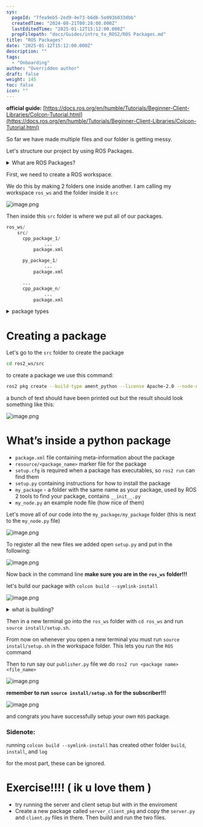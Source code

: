 ```yaml
---
sys:
  pageId: "7fea9eb5-2ed9-4e73-b6d6-5e093b833dbb"
  createdTime: "2024-08-21T00:28:00.000Z"
  lastEditedTime: "2025-01-12T15:12:00.000Z"
  propFilepath: "docs/Guides/intro_to_ROS2/ROS Packages.md"
title: "ROS Packages"
date: "2025-01-12T15:12:00.000Z"
description: ""
tags:
  - "Onboarding"
author: "Overridden author"
draft: false
weight: 145
toc: false
icon: ""
---
```


**official guide:** [https://docs.ros.org/en/humble/Tutorials/Beginner-Client-Libraries/Colcon-Tutorial.html](https://docs.ros.org/en/humble/Tutorials/Beginner-Client-Libraries/Colcon-Tutorial.html)

So far we have made multiple files and our folder is getting messy.

Let's structure our project by using ROS Packages.

<details>

<summary>What are ROS Packages?</summary>

ROS Packages are, as the name implies, packages of code that are highly sharable between ROS developers.

They consist of a folder, `package.xml` file, and source code

```python
      cpp_package_1/
		      ... imagine much code files here ..
          package.xml
```

</details>

First, we need to create a ROS workspace.

We do this by making 2 folders one inside another. I am calling my workspace `ros_ws` and the folder inside it `src`

![image.png](https://prod-files-secure.s3.us-west-2.amazonaws.com/d518164a-d88e-44d1-a4ee-3adb3bd8bce0/70706947-fd18-4537-a67b-e12946812d31/image.png?X-Amz-Algorithm=AWS4-HMAC-SHA256&X-Amz-Content-Sha256=UNSIGNED-PAYLOAD&X-Amz-Credential=ASIAZI2LB466VMXFXNCZ%2F20250427%2Fus-west-2%2Fs3%2Faws4_request&X-Amz-Date=20250427T081019Z&X-Amz-Expires=3600&X-Amz-Security-Token=IQoJb3JpZ2luX2VjEL3%2F%2F%2F%2F%2F%2F%2F%2F%2F%2FwEaCXVzLXdlc3QtMiJIMEYCIQCaYpWht3csi1YyqI%2BTS1Vo1ErSP0dlnBKV%2Frfc61D6SgIhAK4zyqOX9OTfaobGGF970F1OVd5kfX10%2FoBc5B7%2FrIUVKv8DCFYQABoMNjM3NDIzMTgzODA1IgzGzrt76YR%2BtP%2FWihMq3AP67nuzPoS4idocZcKazq8M7iCdx6AGnwTfdg6TkaAsOAcGdq2A15WnrjjEfmQusV%2FTufDZ6ZmKloTBGc%2FSG0ayQDafXSzHShKK9wmd2J1ewcu7iQKaGj1J%2BUWWqspw8RGjqQsAN4xcoZBXs2vEW7Ia33kuqLx%2BUeXfl6b7z2TqXLhgC951%2FAevzZd0J4AdlF9CEJxMKhYUbSw88DOFTSo34UcHsVYbJam3q9m2ZG7pn6R0Vw4dqjkgMzaZ9AYYRLVGubfZjhFmNrpdV%2BVf2sQcwBcJIM99qw5IHnCYB3486yMsQrr1j6FqQMry5%2FpRGICWG%2F0jftIf27yyxlQAQlwuYpt7JDo4vZT6mcbkaCKR1E3lIbOvWXatqRwyx1vSY6WvxMukU8BWT%2FTFWnKAW0FU7qbISgqjrRqFHklrPd1Bzv7mUGdcCL3sONOsppnhF7r%2B3uUCBrAegX0JV82Ok7ar73iGfIaJPlqakdNmDqwtTCZZ1j0fA9yuHF4HFWJXYGhabafDsc1LOergzzA9t1daLWG7DX81n36Gm8aYKdO6WyusMwPaxU%2Bmsk5XnwOU5rCRJyFpc5xvDN2Qm%2FAjrYOxuk9DG2V7lLu6IGi2HqfkqAthf24CJy0Xehd9gjDr7LbABjqkAa%2FGIAWTh0In08a3s44NPCGQiinVMOyHNCZ%2FGPOkzg38kpHR8lCWnmzhj0bbqpcO%2F42PEI8XzCLQpDEHNmkYuz451kBhf8NVNGSVVOmtBHUnDVNqEuJbiPJUyIN%2BnX1uG%2BfKaK9i5bWwDOyvAyn6pmGkfhmfIHpDyFVsHrDhI%2FqBnP1sKWpp5vCTLO6Oh60YrgzTi8oEBEKAZceQEjj5zdQtBnv%2F&X-Amz-Signature=298b1f002e48c5cfbc7d8e13084be1d2f14b961244537fc239a9671b5dd857c3&X-Amz-SignedHeaders=host&x-id=GetObject)

Then inside this `src` folder is where we put all of our packages.

```python
ros_ws/
    src/
      cpp_package_1/
		      ...
          package.xml

      py_package_1/
		      ...
          package.xml

      ...
      cpp_package_n/
		      ...
          package.xml

```

<details>

<summary>package types</summary>

packages can be either `C++` or python.

the intern file structure is different for each but for this guide we will stick to creating python packages

</details>

# Creating a package

Let's go to the `src` folder to create the package

```bash
cd ros2_ws/src
```

to create a package we use this command:

```bash
ros2 pkg create --build-type ament_python --license Apache-2.0 --node-name my_node my_package
```

a bunch of text should have been printed out but the result should look something like this:

![image.png](https://prod-files-secure.s3.us-west-2.amazonaws.com/d518164a-d88e-44d1-a4ee-3adb3bd8bce0/e6cf1e3f-8512-4a3e-b131-079f800bf3e8/image.png?X-Amz-Algorithm=AWS4-HMAC-SHA256&X-Amz-Content-Sha256=UNSIGNED-PAYLOAD&X-Amz-Credential=ASIAZI2LB466VMXFXNCZ%2F20250427%2Fus-west-2%2Fs3%2Faws4_request&X-Amz-Date=20250427T081019Z&X-Amz-Expires=3600&X-Amz-Security-Token=IQoJb3JpZ2luX2VjEL3%2F%2F%2F%2F%2F%2F%2F%2F%2F%2FwEaCXVzLXdlc3QtMiJIMEYCIQCaYpWht3csi1YyqI%2BTS1Vo1ErSP0dlnBKV%2Frfc61D6SgIhAK4zyqOX9OTfaobGGF970F1OVd5kfX10%2FoBc5B7%2FrIUVKv8DCFYQABoMNjM3NDIzMTgzODA1IgzGzrt76YR%2BtP%2FWihMq3AP67nuzPoS4idocZcKazq8M7iCdx6AGnwTfdg6TkaAsOAcGdq2A15WnrjjEfmQusV%2FTufDZ6ZmKloTBGc%2FSG0ayQDafXSzHShKK9wmd2J1ewcu7iQKaGj1J%2BUWWqspw8RGjqQsAN4xcoZBXs2vEW7Ia33kuqLx%2BUeXfl6b7z2TqXLhgC951%2FAevzZd0J4AdlF9CEJxMKhYUbSw88DOFTSo34UcHsVYbJam3q9m2ZG7pn6R0Vw4dqjkgMzaZ9AYYRLVGubfZjhFmNrpdV%2BVf2sQcwBcJIM99qw5IHnCYB3486yMsQrr1j6FqQMry5%2FpRGICWG%2F0jftIf27yyxlQAQlwuYpt7JDo4vZT6mcbkaCKR1E3lIbOvWXatqRwyx1vSY6WvxMukU8BWT%2FTFWnKAW0FU7qbISgqjrRqFHklrPd1Bzv7mUGdcCL3sONOsppnhF7r%2B3uUCBrAegX0JV82Ok7ar73iGfIaJPlqakdNmDqwtTCZZ1j0fA9yuHF4HFWJXYGhabafDsc1LOergzzA9t1daLWG7DX81n36Gm8aYKdO6WyusMwPaxU%2Bmsk5XnwOU5rCRJyFpc5xvDN2Qm%2FAjrYOxuk9DG2V7lLu6IGi2HqfkqAthf24CJy0Xehd9gjDr7LbABjqkAa%2FGIAWTh0In08a3s44NPCGQiinVMOyHNCZ%2FGPOkzg38kpHR8lCWnmzhj0bbqpcO%2F42PEI8XzCLQpDEHNmkYuz451kBhf8NVNGSVVOmtBHUnDVNqEuJbiPJUyIN%2BnX1uG%2BfKaK9i5bWwDOyvAyn6pmGkfhmfIHpDyFVsHrDhI%2FqBnP1sKWpp5vCTLO6Oh60YrgzTi8oEBEKAZceQEjj5zdQtBnv%2F&X-Amz-Signature=62a35cfc16e5881c0dfa1e9bd2c7fbd5028a803c01e18b2c81c24081aec7adf8&X-Amz-SignedHeaders=host&x-id=GetObject)

# What’s inside a python package

- `package.xml` file containing meta-information about the package
- `resource/<package_name>` marker file for the package
- `setup.cfg` is required when a package has executables, so `ros2 run` can find them
- `setup.py` containing instructions for how to install the package
- `my_package` - a folder with the same name as your package, used by ROS 2 tools to find your package, contains `__init__.py`
- `my_node.py` an example node file (how nice of them)

Let's move all of our code into the `my_package/my_package` folder (this is next to the `my_node.py` file)

![image.png](https://prod-files-secure.s3.us-west-2.amazonaws.com/d518164a-d88e-44d1-a4ee-3adb3bd8bce0/9ce58f11-0da9-4d3e-b86d-506a9685d378/image.png?X-Amz-Algorithm=AWS4-HMAC-SHA256&X-Amz-Content-Sha256=UNSIGNED-PAYLOAD&X-Amz-Credential=ASIAZI2LB466VMXFXNCZ%2F20250427%2Fus-west-2%2Fs3%2Faws4_request&X-Amz-Date=20250427T081019Z&X-Amz-Expires=3600&X-Amz-Security-Token=IQoJb3JpZ2luX2VjEL3%2F%2F%2F%2F%2F%2F%2F%2F%2F%2FwEaCXVzLXdlc3QtMiJIMEYCIQCaYpWht3csi1YyqI%2BTS1Vo1ErSP0dlnBKV%2Frfc61D6SgIhAK4zyqOX9OTfaobGGF970F1OVd5kfX10%2FoBc5B7%2FrIUVKv8DCFYQABoMNjM3NDIzMTgzODA1IgzGzrt76YR%2BtP%2FWihMq3AP67nuzPoS4idocZcKazq8M7iCdx6AGnwTfdg6TkaAsOAcGdq2A15WnrjjEfmQusV%2FTufDZ6ZmKloTBGc%2FSG0ayQDafXSzHShKK9wmd2J1ewcu7iQKaGj1J%2BUWWqspw8RGjqQsAN4xcoZBXs2vEW7Ia33kuqLx%2BUeXfl6b7z2TqXLhgC951%2FAevzZd0J4AdlF9CEJxMKhYUbSw88DOFTSo34UcHsVYbJam3q9m2ZG7pn6R0Vw4dqjkgMzaZ9AYYRLVGubfZjhFmNrpdV%2BVf2sQcwBcJIM99qw5IHnCYB3486yMsQrr1j6FqQMry5%2FpRGICWG%2F0jftIf27yyxlQAQlwuYpt7JDo4vZT6mcbkaCKR1E3lIbOvWXatqRwyx1vSY6WvxMukU8BWT%2FTFWnKAW0FU7qbISgqjrRqFHklrPd1Bzv7mUGdcCL3sONOsppnhF7r%2B3uUCBrAegX0JV82Ok7ar73iGfIaJPlqakdNmDqwtTCZZ1j0fA9yuHF4HFWJXYGhabafDsc1LOergzzA9t1daLWG7DX81n36Gm8aYKdO6WyusMwPaxU%2Bmsk5XnwOU5rCRJyFpc5xvDN2Qm%2FAjrYOxuk9DG2V7lLu6IGi2HqfkqAthf24CJy0Xehd9gjDr7LbABjqkAa%2FGIAWTh0In08a3s44NPCGQiinVMOyHNCZ%2FGPOkzg38kpHR8lCWnmzhj0bbqpcO%2F42PEI8XzCLQpDEHNmkYuz451kBhf8NVNGSVVOmtBHUnDVNqEuJbiPJUyIN%2BnX1uG%2BfKaK9i5bWwDOyvAyn6pmGkfhmfIHpDyFVsHrDhI%2FqBnP1sKWpp5vCTLO6Oh60YrgzTi8oEBEKAZceQEjj5zdQtBnv%2F&X-Amz-Signature=26b2f032b020b3ccd8b3488ab01cf6daf04a715f56159d038085870461486c07&X-Amz-SignedHeaders=host&x-id=GetObject)

To register all the new files we added open `setup.py` and put in the following:

![image.png](https://prod-files-secure.s3.us-west-2.amazonaws.com/d518164a-d88e-44d1-a4ee-3adb3bd8bce0/1cd7c262-4cae-4496-9d75-c178537d24a2/image.png?X-Amz-Algorithm=AWS4-HMAC-SHA256&X-Amz-Content-Sha256=UNSIGNED-PAYLOAD&X-Amz-Credential=ASIAZI2LB466VMXFXNCZ%2F20250427%2Fus-west-2%2Fs3%2Faws4_request&X-Amz-Date=20250427T081019Z&X-Amz-Expires=3600&X-Amz-Security-Token=IQoJb3JpZ2luX2VjEL3%2F%2F%2F%2F%2F%2F%2F%2F%2F%2FwEaCXVzLXdlc3QtMiJIMEYCIQCaYpWht3csi1YyqI%2BTS1Vo1ErSP0dlnBKV%2Frfc61D6SgIhAK4zyqOX9OTfaobGGF970F1OVd5kfX10%2FoBc5B7%2FrIUVKv8DCFYQABoMNjM3NDIzMTgzODA1IgzGzrt76YR%2BtP%2FWihMq3AP67nuzPoS4idocZcKazq8M7iCdx6AGnwTfdg6TkaAsOAcGdq2A15WnrjjEfmQusV%2FTufDZ6ZmKloTBGc%2FSG0ayQDafXSzHShKK9wmd2J1ewcu7iQKaGj1J%2BUWWqspw8RGjqQsAN4xcoZBXs2vEW7Ia33kuqLx%2BUeXfl6b7z2TqXLhgC951%2FAevzZd0J4AdlF9CEJxMKhYUbSw88DOFTSo34UcHsVYbJam3q9m2ZG7pn6R0Vw4dqjkgMzaZ9AYYRLVGubfZjhFmNrpdV%2BVf2sQcwBcJIM99qw5IHnCYB3486yMsQrr1j6FqQMry5%2FpRGICWG%2F0jftIf27yyxlQAQlwuYpt7JDo4vZT6mcbkaCKR1E3lIbOvWXatqRwyx1vSY6WvxMukU8BWT%2FTFWnKAW0FU7qbISgqjrRqFHklrPd1Bzv7mUGdcCL3sONOsppnhF7r%2B3uUCBrAegX0JV82Ok7ar73iGfIaJPlqakdNmDqwtTCZZ1j0fA9yuHF4HFWJXYGhabafDsc1LOergzzA9t1daLWG7DX81n36Gm8aYKdO6WyusMwPaxU%2Bmsk5XnwOU5rCRJyFpc5xvDN2Qm%2FAjrYOxuk9DG2V7lLu6IGi2HqfkqAthf24CJy0Xehd9gjDr7LbABjqkAa%2FGIAWTh0In08a3s44NPCGQiinVMOyHNCZ%2FGPOkzg38kpHR8lCWnmzhj0bbqpcO%2F42PEI8XzCLQpDEHNmkYuz451kBhf8NVNGSVVOmtBHUnDVNqEuJbiPJUyIN%2BnX1uG%2BfKaK9i5bWwDOyvAyn6pmGkfhmfIHpDyFVsHrDhI%2FqBnP1sKWpp5vCTLO6Oh60YrgzTi8oEBEKAZceQEjj5zdQtBnv%2F&X-Amz-Signature=14799c2124ab9728b3fa3ec3ee4b73813b40fe0ff38842eb62fe58b608b194a1&X-Amz-SignedHeaders=host&x-id=GetObject)

Now back in the command line **make sure you are in the** **`ros_ws`** **folder!!!**

let's build our package with `colcon build --symlink-install`

![image.png](https://prod-files-secure.s3.us-west-2.amazonaws.com/d518164a-d88e-44d1-a4ee-3adb3bd8bce0/2f2a0d27-b173-48fd-b189-5f5c0ce65619/image.png?X-Amz-Algorithm=AWS4-HMAC-SHA256&X-Amz-Content-Sha256=UNSIGNED-PAYLOAD&X-Amz-Credential=ASIAZI2LB466VMXFXNCZ%2F20250427%2Fus-west-2%2Fs3%2Faws4_request&X-Amz-Date=20250427T081019Z&X-Amz-Expires=3600&X-Amz-Security-Token=IQoJb3JpZ2luX2VjEL3%2F%2F%2F%2F%2F%2F%2F%2F%2F%2FwEaCXVzLXdlc3QtMiJIMEYCIQCaYpWht3csi1YyqI%2BTS1Vo1ErSP0dlnBKV%2Frfc61D6SgIhAK4zyqOX9OTfaobGGF970F1OVd5kfX10%2FoBc5B7%2FrIUVKv8DCFYQABoMNjM3NDIzMTgzODA1IgzGzrt76YR%2BtP%2FWihMq3AP67nuzPoS4idocZcKazq8M7iCdx6AGnwTfdg6TkaAsOAcGdq2A15WnrjjEfmQusV%2FTufDZ6ZmKloTBGc%2FSG0ayQDafXSzHShKK9wmd2J1ewcu7iQKaGj1J%2BUWWqspw8RGjqQsAN4xcoZBXs2vEW7Ia33kuqLx%2BUeXfl6b7z2TqXLhgC951%2FAevzZd0J4AdlF9CEJxMKhYUbSw88DOFTSo34UcHsVYbJam3q9m2ZG7pn6R0Vw4dqjkgMzaZ9AYYRLVGubfZjhFmNrpdV%2BVf2sQcwBcJIM99qw5IHnCYB3486yMsQrr1j6FqQMry5%2FpRGICWG%2F0jftIf27yyxlQAQlwuYpt7JDo4vZT6mcbkaCKR1E3lIbOvWXatqRwyx1vSY6WvxMukU8BWT%2FTFWnKAW0FU7qbISgqjrRqFHklrPd1Bzv7mUGdcCL3sONOsppnhF7r%2B3uUCBrAegX0JV82Ok7ar73iGfIaJPlqakdNmDqwtTCZZ1j0fA9yuHF4HFWJXYGhabafDsc1LOergzzA9t1daLWG7DX81n36Gm8aYKdO6WyusMwPaxU%2Bmsk5XnwOU5rCRJyFpc5xvDN2Qm%2FAjrYOxuk9DG2V7lLu6IGi2HqfkqAthf24CJy0Xehd9gjDr7LbABjqkAa%2FGIAWTh0In08a3s44NPCGQiinVMOyHNCZ%2FGPOkzg38kpHR8lCWnmzhj0bbqpcO%2F42PEI8XzCLQpDEHNmkYuz451kBhf8NVNGSVVOmtBHUnDVNqEuJbiPJUyIN%2BnX1uG%2BfKaK9i5bWwDOyvAyn6pmGkfhmfIHpDyFVsHrDhI%2FqBnP1sKWpp5vCTLO6Oh60YrgzTi8oEBEKAZceQEjj5zdQtBnv%2F&X-Amz-Signature=cd2887828adb6d48ce9a985a3861f4de0a7b3905c1d95583c8ecee4f8aebb8e8&X-Amz-SignedHeaders=host&x-id=GetObject)

<details>

<summary>what is building?</summary>

if you are a CS major at Rose-Hulman you will learn the answer to this in CSSE132

but TLDR; is it combines all the code files into one program that can be run easily 

</details>

Then in a new terminal go into the `ros_ws` folder with `cd ros_ws` and run `source install/setup.sh`. 

From now on whenever you open a new terminal you must run `source install/setup.sh` in the workspace folder. This lets you run the `ROS` command

Then to run say our `publisher.py` file we do `ros2 run <package name> <file_name>`

![image.png](https://prod-files-secure.s3.us-west-2.amazonaws.com/d518164a-d88e-44d1-a4ee-3adb3bd8bce0/4f4b1219-3a44-4632-aa0a-ce3471699f59/image.png?X-Amz-Algorithm=AWS4-HMAC-SHA256&X-Amz-Content-Sha256=UNSIGNED-PAYLOAD&X-Amz-Credential=ASIAZI2LB466VMXFXNCZ%2F20250427%2Fus-west-2%2Fs3%2Faws4_request&X-Amz-Date=20250427T081019Z&X-Amz-Expires=3600&X-Amz-Security-Token=IQoJb3JpZ2luX2VjEL3%2F%2F%2F%2F%2F%2F%2F%2F%2F%2FwEaCXVzLXdlc3QtMiJIMEYCIQCaYpWht3csi1YyqI%2BTS1Vo1ErSP0dlnBKV%2Frfc61D6SgIhAK4zyqOX9OTfaobGGF970F1OVd5kfX10%2FoBc5B7%2FrIUVKv8DCFYQABoMNjM3NDIzMTgzODA1IgzGzrt76YR%2BtP%2FWihMq3AP67nuzPoS4idocZcKazq8M7iCdx6AGnwTfdg6TkaAsOAcGdq2A15WnrjjEfmQusV%2FTufDZ6ZmKloTBGc%2FSG0ayQDafXSzHShKK9wmd2J1ewcu7iQKaGj1J%2BUWWqspw8RGjqQsAN4xcoZBXs2vEW7Ia33kuqLx%2BUeXfl6b7z2TqXLhgC951%2FAevzZd0J4AdlF9CEJxMKhYUbSw88DOFTSo34UcHsVYbJam3q9m2ZG7pn6R0Vw4dqjkgMzaZ9AYYRLVGubfZjhFmNrpdV%2BVf2sQcwBcJIM99qw5IHnCYB3486yMsQrr1j6FqQMry5%2FpRGICWG%2F0jftIf27yyxlQAQlwuYpt7JDo4vZT6mcbkaCKR1E3lIbOvWXatqRwyx1vSY6WvxMukU8BWT%2FTFWnKAW0FU7qbISgqjrRqFHklrPd1Bzv7mUGdcCL3sONOsppnhF7r%2B3uUCBrAegX0JV82Ok7ar73iGfIaJPlqakdNmDqwtTCZZ1j0fA9yuHF4HFWJXYGhabafDsc1LOergzzA9t1daLWG7DX81n36Gm8aYKdO6WyusMwPaxU%2Bmsk5XnwOU5rCRJyFpc5xvDN2Qm%2FAjrYOxuk9DG2V7lLu6IGi2HqfkqAthf24CJy0Xehd9gjDr7LbABjqkAa%2FGIAWTh0In08a3s44NPCGQiinVMOyHNCZ%2FGPOkzg38kpHR8lCWnmzhj0bbqpcO%2F42PEI8XzCLQpDEHNmkYuz451kBhf8NVNGSVVOmtBHUnDVNqEuJbiPJUyIN%2BnX1uG%2BfKaK9i5bWwDOyvAyn6pmGkfhmfIHpDyFVsHrDhI%2FqBnP1sKWpp5vCTLO6Oh60YrgzTi8oEBEKAZceQEjj5zdQtBnv%2F&X-Amz-Signature=81a6c385615f79c472b35b9892ba9e806be444201bb0149e62c18bc108532aa1&X-Amz-SignedHeaders=host&x-id=GetObject)

**remember to run** **`source install/setup.sh`** **for the subscriber!!!**

![image.png](https://prod-files-secure.s3.us-west-2.amazonaws.com/d518164a-d88e-44d1-a4ee-3adb3bd8bce0/02121119-dad4-49ec-8356-c956108b4243/image.png?X-Amz-Algorithm=AWS4-HMAC-SHA256&X-Amz-Content-Sha256=UNSIGNED-PAYLOAD&X-Amz-Credential=ASIAZI2LB466VMXFXNCZ%2F20250427%2Fus-west-2%2Fs3%2Faws4_request&X-Amz-Date=20250427T081019Z&X-Amz-Expires=3600&X-Amz-Security-Token=IQoJb3JpZ2luX2VjEL3%2F%2F%2F%2F%2F%2F%2F%2F%2F%2FwEaCXVzLXdlc3QtMiJIMEYCIQCaYpWht3csi1YyqI%2BTS1Vo1ErSP0dlnBKV%2Frfc61D6SgIhAK4zyqOX9OTfaobGGF970F1OVd5kfX10%2FoBc5B7%2FrIUVKv8DCFYQABoMNjM3NDIzMTgzODA1IgzGzrt76YR%2BtP%2FWihMq3AP67nuzPoS4idocZcKazq8M7iCdx6AGnwTfdg6TkaAsOAcGdq2A15WnrjjEfmQusV%2FTufDZ6ZmKloTBGc%2FSG0ayQDafXSzHShKK9wmd2J1ewcu7iQKaGj1J%2BUWWqspw8RGjqQsAN4xcoZBXs2vEW7Ia33kuqLx%2BUeXfl6b7z2TqXLhgC951%2FAevzZd0J4AdlF9CEJxMKhYUbSw88DOFTSo34UcHsVYbJam3q9m2ZG7pn6R0Vw4dqjkgMzaZ9AYYRLVGubfZjhFmNrpdV%2BVf2sQcwBcJIM99qw5IHnCYB3486yMsQrr1j6FqQMry5%2FpRGICWG%2F0jftIf27yyxlQAQlwuYpt7JDo4vZT6mcbkaCKR1E3lIbOvWXatqRwyx1vSY6WvxMukU8BWT%2FTFWnKAW0FU7qbISgqjrRqFHklrPd1Bzv7mUGdcCL3sONOsppnhF7r%2B3uUCBrAegX0JV82Ok7ar73iGfIaJPlqakdNmDqwtTCZZ1j0fA9yuHF4HFWJXYGhabafDsc1LOergzzA9t1daLWG7DX81n36Gm8aYKdO6WyusMwPaxU%2Bmsk5XnwOU5rCRJyFpc5xvDN2Qm%2FAjrYOxuk9DG2V7lLu6IGi2HqfkqAthf24CJy0Xehd9gjDr7LbABjqkAa%2FGIAWTh0In08a3s44NPCGQiinVMOyHNCZ%2FGPOkzg38kpHR8lCWnmzhj0bbqpcO%2F42PEI8XzCLQpDEHNmkYuz451kBhf8NVNGSVVOmtBHUnDVNqEuJbiPJUyIN%2BnX1uG%2BfKaK9i5bWwDOyvAyn6pmGkfhmfIHpDyFVsHrDhI%2FqBnP1sKWpp5vCTLO6Oh60YrgzTi8oEBEKAZceQEjj5zdQtBnv%2F&X-Amz-Signature=529b62a1f6fd871a4a8d41d819e5b6a9b35bb1602a0279c7a56699c4f8ef0843&X-Amz-SignedHeaders=host&x-id=GetObject)

and congrats you have successfully setup your own `ROS` package.

### Sidenote:

running `colcon build --symlink-install` has created other folder `build`, `install`, and `log`

for the most part, these can be ignored.

# Exercise!!!! ( ik u love them )

- try running the server and client setup but with in the enviroment
- Create a new package called `server_client_pkg` and copy the `server.py` and `client.py` files in there. Then build and run the two files.
